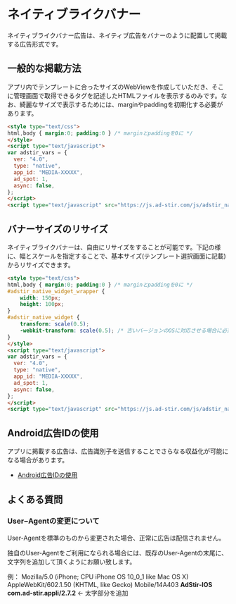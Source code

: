 # ネイティブライクバナー

ネイティブライクバナー広告は、ネイティブ広告をバナーのように配置して掲載する広告形式です。

## 一般的な掲載方法

アプリ内でテンプレートに合ったサイズのWebViewを作成していただき、そこに管理画面で取得できるタグを記述したHTMLファイルを表示するのみです。なお、綺麗なサイズで表示するためには、marginやpaddingを初期化する必要があります。

```HTML
<style type="text/css">
html,body { margin:0; padding:0 } /* marginとpaddingを0に */
</style>
<script type="text/javascript">
var adstir_vars = {
  ver: "4.0",
  type: "native",
  app_id: "MEDIA-XXXXX",
  ad_spot: 1,
  async: false,
};
</script>
<script type="text/javascript" src="https://js.ad-stir.com/js/adstir_native.js"></script>
```

## バナーサイズのリサイズ

ネイティブライクバナーは、自由にリサイズをすることが可能です。下記の様に、幅とスケールを指定することで、基本サイズ(テンプレート選択画面に記載)からリサイズできます。

```HTML
<style type="text/css">
html,body { margin:0; padding:0 } /* marginとpaddingを0に */
#adstir_native_widget_wrapper {
    width: 150px;
    height: 100px;
}
#adstir_native_widget {
    transform: scale(0.5);
    -webkit-transform: scale(0.5); /* 古いバージョンのOSに対応させる場合に必須 */
}
</style>
<script type="text/javascript">
var adstir_vars = {
  ver: "4.0",
  type: "native",
  app_id: "MEDIA-XXXXX",
  ad_spot: 1,
  async: false,
};
</script>
<script type="text/javascript" src="https://js.ad-stir.com/js/adstir_native.js"></script>
```

## Android広告IDの使用

アプリに掲載する広告は、広告識別子を送信することでさらなる収益化が可能になる場合があります。

* [Android広告IDの使用](https://github.com/united-adstir/AdStir-Integration-Guide-Android/wiki/Android%E5%BA%83%E5%91%8AID%E3%81%AE%E9%80%81%E4%BF%A1)

## よくある質問

### User−Agentの変更について

User-Agentを標準のものから変更された場合、正常に広告は配信されません。

独自のUser-Agentをご利用になられる場合には、既存のUser-Agentの末尾に、文字列を追加して頂くようにお願い致します。

例：
Mozilla/5.0 (iPhone; CPU iPhone OS 10_0_1 like Mac OS X) AppleWebKit/602.1.50 (KHTML, like Gecko) Mobile/14A403 **AdStir-IOS com.ad-stir.appli/2.7.2** <- 太字部分を追加

